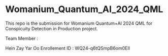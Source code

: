 # Womanium_Quantum_AI_2024_QML
This repo is the submission for Womanium Quantum+AI 2024 QML for Conspicuity Detection in Production project. 

Team Member :



Hein Zay Yar Oo
Enrollement ID : WQ24-q6tQSmpB6om0EIl
